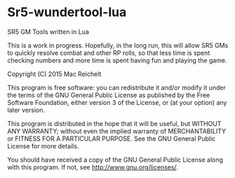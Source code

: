 # Sr5-wundertool-lua
SR5 GM Tools written in Lua

This is a work in progress.
Hopefully, in the long run, this will allow SR5 GMs to quickly resolve
combat and other RP rolls, so that less time is spent checking numbers
and more time is spent having fun and playing the game.







Copyright (C) 2015 Mac Reichelt

This program is free software: you can redistribute it and/or modify
it under the terms of the GNU General Public License as published by
the Free Software Foundation, either version 3 of the License, or
(at your option) any later version.

This program is distributed in the hope that it will be useful,
but WITHOUT ANY WARRANTY; without even the implied warranty of
MERCHANTABILITY or FITNESS FOR A PARTICULAR PURPOSE.  See the
GNU General Public License for more details.

You should have received a copy of the GNU General Public License
along with this program.  If not, see <http://www.gnu.org/licenses/>.
